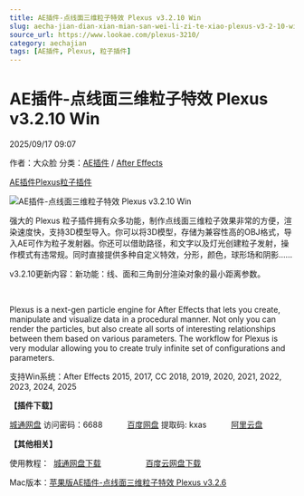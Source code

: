 ```yaml
---
title: AE插件-点线面三维粒子特效 Plexus v3.2.10 Win
slug: aecha-jian-dian-xian-mian-san-wei-li-zi-te-xiao-plexus-v3-2-10-win
source_url: https://www.lookae.com/plexus-3210/
category: aechajian
tags: [AE插件, Plexus, 粒子插件]
---
```

# AE插件-点线面三维粒子特效 Plexus v3.2.10 Win

2025/09/17 09:07

作者：大众脸
分类：[AE插件](https://www.lookae.com/after-effects/aechajian/) / [After Effects](https://www.lookae.com/after-effects/)

[AE插件](https://www.lookae.com/tag/ae%e6%8f%92%e4%bb%b6/)[Plexus](https://www.lookae.com/tag/plexus/)[粒子插件](https://www.lookae.com/tag/%e7%b2%92%e5%ad%90%e6%8f%92%e4%bb%b6/)

![AE插件-点线面三维粒子特效 Plexus v3.2.10 Win](https://www.lookae.com/wp-content/uploads/2016/07/plexus-3.jpg "AE插件-点线面三维粒子特效 Plexus v3.2.10 Win-LookAE.com")

强大的 Plexus 粒子插件拥有众多功能，制作点线面三维粒子效果非常的方便，渲染速度快，支持3D模型导入。你可以将3D模型，存储为兼容性高的OBJ格式，导入AE可作为粒子发射器。你还可以借助路径，和文字以及灯光创建粒子发射，操作模式有违常规。同时直接提供多种自定义特效，分形，颜色，球形场和阴影……

v3.2.10更新内容：新功能：线、面和三角剖分渲染对象的最小距离参数。

[﻿﻿﻿](https://cloud.video.taobao.com//play/u/705956171/p/1/e/6/t/1/341819600475.mp4)

Plexus is a next-gen particle engine for After Effects that lets you create, manipulate and visualize data in a procedural manner. Not only you can render the particles, but also create all sorts of interesting relationships between them based on various parameters. The workflow for Plexus is very modular allowing you to create truly infinite set of configurations and parameters.

支持Win系统：After Effects 2015, 2017, CC 2018, 2019, 2020, 2021, 2022, 2023, 2024, 2025

**【插件下载】**

[城通网盘](https://url70.ctfile.com/f/2827370-8435528985-5ce916?p=4431) 访问密码：6688           [百度网盘](https://pan.baidu.com/s/16X6TawTRsAInTnWvPCETUQ?pwd=kxas) 提取码: kxas           [阿里云盘](https://www.alipan.com/s/dfzKowsBcei)

**【其他相关】**

使用教程：  [城通网盘下载](https://lookae.ctfile.com/fs/ZI4154455817)                    [百度云网盘下载](https://pan.baidu.com/s/1hsvzYvi)

Mac版本：[苹果版AE插件-点线面三维粒子特效 Plexus v3.2.6](https://www.lookae.com/plexus-326/)

